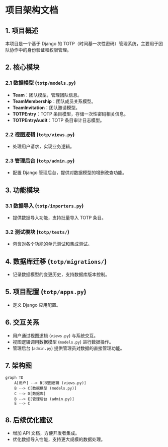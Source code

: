 # 项目架构文档

## 1. 项目概述
本项目是一个基于 Django 的 TOTP（时间基一次性密码）管理系统，主要用于团队协作中的身份验证和权限管理。

## 2. 核心模块

### 2.1 数据模型 (`totp/models.py`)
- **Team**：团队模型，管理团队信息。
- **TeamMembership**：团队成员关系模型。
- **TeamInvitation**：团队邀请模型。
- **TOTPEntry**：TOTP 条目模型，存储一次性密码相关信息。
- **TOTPEntryAudit**：TOTP 条目审计日志模型。

### 2.2 视图逻辑 (`totp/views.py`)
- 处理用户请求，实现业务逻辑。

### 2.3 管理后台 (`totp/admin.py`)
- 配置 Django 管理后台，提供对数据模型的增删改查功能。

## 3. 功能模块

### 3.1 数据导入 (`totp/importers.py`)
- 提供数据导入功能，支持批量导入 TOTP 条目。

### 3.2 测试模块 (`totp/tests/`)
- 包含对各个功能的单元测试和集成测试。

## 4. 数据库迁移 (`totp/migrations/`)
- 记录数据模型的变更历史，支持数据库版本控制。

## 5. 项目配置 (`totp/apps.py`)
- 定义 Django 应用配置。

## 6. 交互关系
- 用户通过视图逻辑 (`views.py`) 与系统交互。
- 视图逻辑调用数据模型 (`models.py`) 进行数据操作。
- 管理后台 (`admin.py`) 提供管理员对数据的直接管理功能。

## 7. 架构图
```mermaid
graph TD
    A[用户] --> B[视图逻辑 (views.py)]
    B --> C[数据模型 (models.py)]
    C --> D[数据库]
    B --> E[管理后台 (admin.py)]
    E --> C
```

## 8. 后续优化建议
- 增加 API 文档，方便开发者集成。
- 优化数据导入性能，支持更大规模的数据处理。